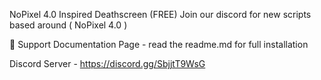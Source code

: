 NoPixel 4.0 Inspired Deathscreen (FREE) Join our discord for new scripts based around ( NoPixel 4.0 )


🤝 Support
Documentation Page - read the readme.md for full installation

Discord Server - https://discord.gg/SbjjtT9WsG


